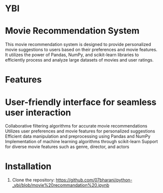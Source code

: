 # YBI
# Movie Recommendation System
This movie recommendation system is designed to provide personalized movie suggestions to users based on their preferences and movie features. It utilizes the power of Pandas, NumPy, and scikit-learn libraries to efficiently process and analyze large datasets of movies and user ratings.

# Features
# User-friendly interface for seamless user interaction
Collaborative filtering algorithms for accurate movie recommendations
Utilizes user preferences and movie features for personalized suggestions
Efficient data manipulation and preprocessing using Pandas and NumPy
Implementation of machine learning algorithms through scikit-learn
Support for diverse movie features such as genre, director, and actors

# Installation
1. Clone the repository:
https://github.com/07bharani/python-_ybi/blob/movie%20recommandation%20.ipynb
